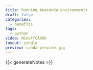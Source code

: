 ```yaml
---
title: Running Anaconda environments
draft: false
categories:
  - benefits
tags:
  - python
video: N1XvFfCAXRk
layout: single
preview: conda-preview.jpg
---
```


{{< generateNotes >}}
